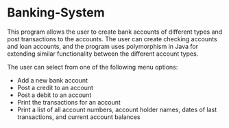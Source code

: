 # Banking-System

This program allows the user to create bank accounts of different types and post transactions to the accounts. The user can create checking accounts and loan accounts, and the program uses polymorphism in Java for extending similar functionality between the different account types.

The user can select from one of the following menu options:
- Add a new bank account
- Post a credit to an account
- Post a debit to an account
- Print the transactions for an account
- Print a list of all account numbers, account holder names, dates of last transactions, and current account balances

